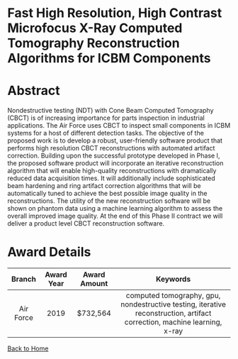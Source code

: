 
Fast High Resolution, High Contrast Microfocus X-Ray Computed Tomography Reconstruction Algorithms for ICBM Components
======================================================================================================================

# Abstract


Nondestructive testing (NDT) with Cone Beam Computed Tomography (CBCT) is of increasing importance for parts inspection in industrial applications. The Air Force uses CBCT to inspect small components in ICBM systems for a host of different detection tasks. The objective of the proposed work is to develop a robust, user-friendly software product that performs high resolution CBCT reconstructions with automated artifact correction. Building upon the successful prototype developed in Phase I, the proposed software product will incorporate an iterative reconstruction algorithm that will enable high-quality reconstructions with dramatically reduced data acquisition times. It will additionally include sophisticated beam hardening and ring artifact correction algorithms that will be automatically tuned to achieve the best possible image quality in the reconstructions. The utility of the new reconstruction software will be shown on phantom data using a machine learning algorithm to assess the overall improved image quality. At the end of this Phase II contract we will deliver a product level CBCT reconstruction software.  

# Award Details

|Branch|Award Year|Award Amount|Keywords|
| :---: | :---: | :---: | :---: |
|Air Force|2019|$732,564|computed tomography, gpu, nondestructive testing, iterative reconstruction, artifact correction, machine learning, x-ray|
  
  


[Back to Home](https://github.com/chrischow/dod_sbir_awards/DJ/#1392)